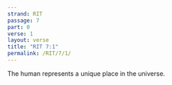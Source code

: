 ```yaml
---
strand: RIT
passage: 7
part: 0
verse: 1
layout: verse
title: "RIT 7:1"
permalink: /RIT/7/1/
---
```

The human represents a unique place in the universe.
